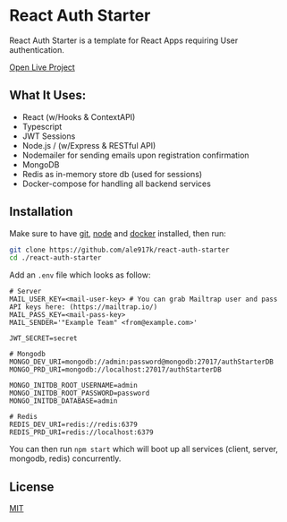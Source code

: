 # React Auth Starter

React Auth Starter is a template for React Apps requiring User authentication.

[Open Live Project](https://www.reactauthstarter.online/)

## What It Uses:

- React (w/Hooks & ContextAPI)
- Typescript
- JWT Sessions
- Node.js / (w/Express & RESTful API)
- Nodemailer for sending emails upon registration confirmation
- MongoDB
- Redis as in-memory store db (used for sessions)
- Docker-compose for handling all backend services

## Installation

Make sure to have [git](https://git-scm.com/downloads), [node](https://nodejs.org/en/) and [docker](https://www.docker.com/products/docker-desktop) installed, then run:

```bash
git clone https://github.com/ale917k/react-auth-starter
cd ./react-auth-starter
```

Add an `.env` file which looks as follow:

```
# Server
MAIL_USER_KEY=<mail-user-key> # You can grab Mailtrap user and pass API keys here: (https://mailtrap.io/)
MAIL_PASS_KEY=<mail-pass-key>
MAIL_SENDER='"Example Team" <from@example.com>'

JWT_SECRET=secret

# Mongodb
MONGO_DEV_URI=mongodb://admin:password@mongodb:27017/authStarterDB
MONGO_PRD_URI=mongodb://localhost:27017/authStarterDB

MONGO_INITDB_ROOT_USERNAME=admin
MONGO_INITDB_ROOT_PASSWORD=password
MONGO_INITDB_DATABASE=admin

# Redis
REDIS_DEV_URI=redis://redis:6379
REDIS_PRD_URI=redis://localhost:6379
```

You can then run `npm start` which will boot up all services (client, server, mongodb, redis) concurrently.

## License

[MIT](https://choosealicense.com/licenses/mit/)
